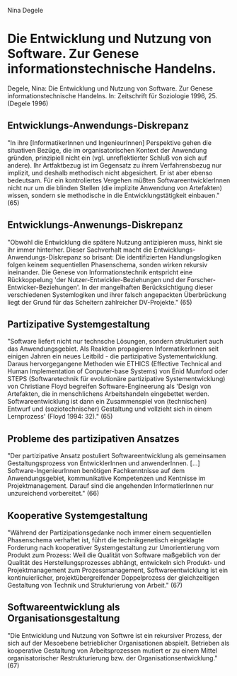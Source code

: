 Nina Degele

Die Entwicklung und Nutzung von Software. Zur Genese informationstechnische Handelns.
=====================================================================================
Degele, Nina: Die Entwicklung und Nutzung von Software. Zur Genese informationstechnische Handelns. In: Zeitschrift für Soziologie 1996, 25.
(Degele 1996)

Entwicklungs-Anwendungs-Diskrepanz
----------------------------------
"In ihre [InformatikerInnen und IngenieurInnen] Perspektive gehen die situativen Bezüge, die im organisatorischen Kontext der Anwendung gründen, prinzipiell nicht ein (vgl. unreflektierter Schluß von sich auf andere). Ihr Artfaktbezug ist im Gegensatz zu ihrem Verfahrensbezug nur implizit, und deshalb methodisch nicht abgesichert. Er ist aber ebenso bedeutsam. Für ein kontroliertes Vergehen müßten SoftwareentwicklerInnen nicht nur um die blinden Stellen (die implizite Anwendung von Artefakten) wissen, sondern sie methodische in die Entwicklungstätigkeit einbauen." (65)

Entwicklungs-Anwenungs-Diskrepanz
---------------------------------
"Obwohl die Entwicklung die spätere Nutzung antizipieren muss, hinkt sie ihr immer hinterher. Dieser Sachverhalt macht die Entwicklungs-Anwendungs-Diskrepanz so brisant: Die identifizierten Handlungslogiken folgen keinem sequentiellen Phasenschema, sonden wirken rekursiv ineinander. Die Genese von Informationstechnik entspricht eine Rückkoppelung 'der Nutzer-Entwickler-Beziehungen und der Forscher-Entwicker-Beziehungen'. In der mangelhaften Berücksichtigung dieser verschiedenen Systemlogiken und ihrer falsch angepackten Überbrückung liegt der Grund für das Scheitern zahlreicher DV-Projekte." (65)

Partizipative Systemgestaltung
------------------------------
"Software liefert nicht nur technsche Lösungen, sondern strukturiert auch das Anwendungsgebiet. Als Reaktion propagieren InformatikerInnen seit einigen Jahren ein neues Leitbild - die partizipative Systementwicklung. Daraus hervorgegangene Methoden wie ETHICS (Effective Technical and Human Implementation of Conputer-base Systems) von Enid Mumford oder STEPS (Softwaretechnik für evolutionäre partizipative Systementwicklung) von Christiane Floyd begreifen Software-Engineerung als 'Design von Artefakten, die in menschlichens Arbeitshandeln eingebettet werden. Softwareentwicklung ist dann ein Zusammenspiel von (technischen) Entwurf und (soziotechnischer) Gestaltung und vollzieht sich in einem Lernprozess' (Floyd 1994: 32)." (65)

Probleme des partizipativen Ansatzes
------------------------------------
"Der partizipative Ansatz postuliert Softwareentwicklung als gemeinsamen Gestaltungsprozess von EntwicklerInnen und anwenderInnen. [...] Software-IngenieurInnen benötigen Fachkenntnisse auf dem Anwendungsgebiet, kommunikative Kompetenzen und Kentnisse im Projektmanagement. Darauf sind die angehenden InformatierInnen nur unzureichend vorbereitet." (66)

Kooperative Systemgestaltung
----------------------------
"Während der Partizipationsgedanke noch immer einem sequentiellen Phasenschema verhaftet ist, führt die technikgenetisch eingeklagte Forderung nach kooperativer Systemgestaltung zur Umorientierung vom Produkt zum Prozess: Weil die Qualität von Software maßgeblich von der Qualität des Herstellungsprozesses abhängt, entwickeln sich Produkt- und Projektmanagement zum Prozessmanagement, Softwareentwicklung ist ein kontinuierlicher, projektübergreifender Doppelprozess der gleichzeitigen Gestaltung von Technik und Strukturierung von Arbeit." (67)

Softwareentwicklung als Organisationsgestaltung
-----------------------------------------------
"Die Entwicklung und Nutzung von Softwre ist ein rekursiver Prozess, der sich auf der Mesoebene betrieblicher Organisationen abspielt. Betrieben als kooperative Gestaltung von Arbeitsprozessen mutiert er zu einem Mittel organisatorischer Restrukturierung bzw. der Organisationsentwicklung." (67)

